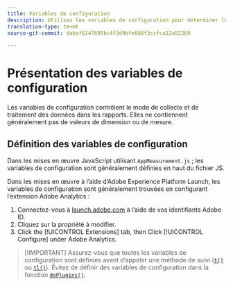 ```yaml
---
title: Variables de configuration
description: Utilisez les variables de configuration pour déterminer le mode de collecte des données.
translation-type: tm+mt
source-git-commit: dabaf6247695bc4f3d9bfe668f3ccfca12a52269

---
```



# Présentation des variables de configuration

Les variables de configuration contrôlent le mode de collecte et de traitement des données dans les rapports. Elles ne contiennent généralement pas de valeurs de dimension ou de mesure.

## Définition des variables de configuration

Dans les mises en œuvre JavaScript utilisant `AppMeasurement.js` ; les variables de configuration sont généralement définies en haut du fichier JS.

Dans les mises en œuvre à l’aide d’Adobe Experience Platform Launch, les variables de configuration sont généralement trouvées en configurant l’extension Adobe Analytics :

1. Connectez-vous à [launch.adobe.com](https://launch.adobe.com) à l’aide de vos identifiants Adobe ID.
2. Cliquez sur la propriété à modifier.
3. Click the [!UICONTROL Extensions] tab, then Click [!UICONTROL Configure] under Adobe Analytics.

>[!IMPORTANT] Assurez-vous que toutes les variables de configuration sont définies avant d’appeler une méthode de suivi ([`t()`](../functions/t-method.md) ou [`tl()`](../functions/tl-method.md)). Évitez de définir des variables de configuration dans la fonction [`doPlugins()`](../functions/doplugins.md).
